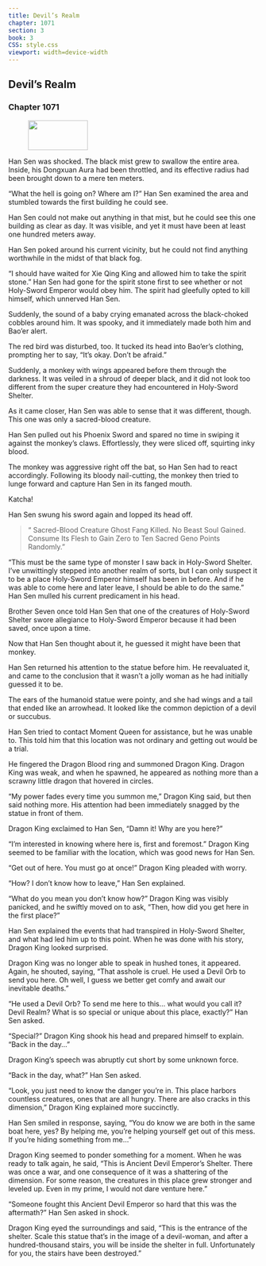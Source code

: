 ```yaml
---
title: Devil’s Realm
chapter: 1071
section: 3
book: 3
CSS: style.css
viewport: width=device-width
---
```


## Devil’s Realm

### Chapter 1071

<figure>
	<img src="../Images/gem.gif" alt="" id="gem" width="120" height="60" />
</figure>

Han Sen was shocked. The black mist grew to swallow the entire area. Inside, his Dongxuan Aura had been throttled, and its effective radius had been brought down to a mere ten meters.

“What the hell is going on? Where am I?” Han Sen examined the area and stumbled towards the first building he could see.

Han Sen could not make out anything in that mist, but he could see this one building as clear as day. It was visible, and yet it must have been at least one hundred meters away.

Han Sen poked around his current vicinity, but he could not find anything worthwhile in the midst of that black fog.

“I should have waited for Xie Qing King and allowed him to take the spirit stone.” Han Sen had gone for the spirit stone first to see whether or not Holy-Sword Emperor would obey him. The spirit had gleefully opted to kill himself, which unnerved Han Sen.

Suddenly, the sound of a baby crying emanated across the black-choked cobbles around him. It was spooky, and it immediately made both him and Bao’er alert.

The red bird was disturbed, too. It tucked its head into Bao’er’s clothing, prompting her to say, “It’s okay. Don’t be afraid.”

Suddenly, a monkey with wings appeared before them through the darkness. It was veiled in a shroud of deeper black, and it did not look too different from the super creature they had encountered in Holy-Sword Shelter.

As it came closer, Han Sen was able to sense that it was different, though. This one was only a sacred-blood creature.

Han Sen pulled out his Phoenix Sword and spared no time in swiping it against the monkey’s claws. Effortlessly, they were sliced off, squirting inky blood.

The monkey was aggressive right off the bat, so Han Sen had to react accordingly. Following its bloody nail-cutting, the monkey then tried to lunge forward and capture Han Sen in its fanged mouth.

Katcha!

Han Sen swung his sword again and lopped its head off.

> “ Sacred-Blood Creature Ghost Fang Killed. No Beast Soul Gained. Consume Its Flesh to Gain Zero to Ten Sacred Geno Points Randomly.”

“This must be the same type of monster I saw back in Holy-Sword Shelter. I’ve unwittingly stepped into another realm of sorts, but I can only suspect it to be a place Holy-Sword Emperor himself has been in before. And if he was able to come here and later leave, I should be able to do the same.” Han Sen mulled his current predicament in his head.

Brother Seven once told Han Sen that one of the creatures of Holy-Sword Shelter swore allegiance to Holy-Sword Emperor because it had been saved, once upon a time.

Now that Han Sen thought about it, he guessed it might have been that monkey.

Han Sen returned his attention to the statue before him. He reevaluated it, and came to the conclusion that it wasn’t a jolly woman as he had initially guessed it to be.

The ears of the humanoid statue were pointy, and she had wings and a tail that ended like an arrowhead. It looked like the common depiction of a devil or succubus.

Han Sen tried to contact Moment Queen for assistance, but he was unable to. This told him that this location was not ordinary and getting out would be a trial.

He fingered the Dragon Blood ring and summoned Dragon King. Dragon King was weak, and when he spawned, he appeared as nothing more than a scrawny little dragon that hovered in circles.

“My power fades every time you summon me,” Dragon King said, but then said nothing more. His attention had been immediately snagged by the statue in front of them.

Dragon King exclaimed to Han Sen, “Damn it! Why are you here?”

“I’m interested in knowing where here is, first and foremost.” Dragon King seemed to be familiar with the location, which was good news for Han Sen.

“Get out of here. You must go at once!” Dragon King pleaded with worry.

“How? I don’t know how to leave,” Han Sen explained.

“What do you mean you don’t know how?” Dragon King was visibly panicked, and he swiftly moved on to ask, “Then, how did you get here in the first place?”

Han Sen explained the events that had transpired in Holy-Sword Shelter, and what had led him up to this point. When he was done with his story, Dragon King looked surprised.

Dragon King was no longer able to speak in hushed tones, it appeared. Again, he shouted, saying, “That asshole is cruel. He used a Devil Orb to send you here. Oh well, I guess we better get comfy and await our inevitable deaths.”

“He used a Devil Orb? To send me here to this… what would you call it? Devil Realm? What is so special or unique about this place, exactly?” Han Sen asked.

“Special?” Dragon King shook his head and prepared himself to explain. “Back in the day…”

Dragon King’s speech was abruptly cut short by some unknown force.

“Back in the day, what?” Han Sen asked.

“Look, you just need to know the danger you’re in. This place harbors countless creatures, ones that are all hungry. There are also cracks in this dimension,” Dragon King explained more succinctly.

Han Sen smiled in response, saying, “You do know we are both in the same boat here, yes? By helping me, you’re helping yourself get out of this mess. If you’re hiding something from me…”

Dragon King seemed to ponder something for a moment. When he was ready to talk again, he said, “This is Ancient Devil Emperor’s Shelter. There was once a war, and one consequence of it was a shattering of the dimension. For some reason, the creatures in this place grew stronger and leveled up. Even in my prime, I would not dare venture here.”

“Someone fought this Ancient Devil Emperor so hard that this was the aftermath?” Han Sen asked in shock.

Dragon King eyed the surroundings and said, “This is the entrance of the shelter. Scale this statue that’s in the image of a devil-woman, and after a hundred-thousand stairs, you will be inside the shelter in full. Unfortunately for you, the stairs have been destroyed.”